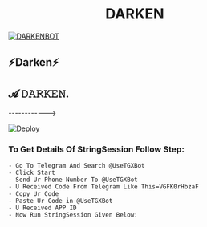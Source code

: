 <h1 align="center">
<b>  DARKEN </b>
</h1>

[![DARKENBOT](https://telegra.ph/file/e5335fd66681fba9cf2a8.jpg)](https://github.com/LEGEND-OS/LEGENDUSERBOT)



## ⚡Darken⚡
## 𝓐 𝙳𝙰𝚁𝙺𝙴𝙽.


------------>

[![Deploy](https://telegra.ph/file/e5335fd66681fba9cf2a8.jpg)](https://dashboard.heroku.com/new?button-url=https%3A%2F%2Fgithub.com%2FLEGEND-OS%2FLEGENDBOT&template=https%3A%2F%2Fgithub.com%2FLEGEND-OS%2FLEGENDBOT)



### To Get Details Of StringSession Follow Step: 

    - Go To Telegram And Search @UseTGXBot
    - Click Start
    - Send Ur Phone Number To @UseTGXBot
    - U Received Code From Telegram Like This=VGFK0rHbzaF
    - Copy Ur Code
    - Paste Ur Code in @UseTGXBot
    - U Received APP ID
    - Now Run StringSession Given Below:
 
